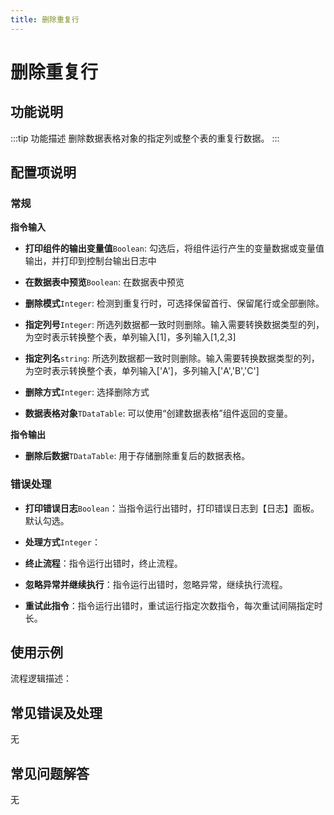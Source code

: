 ```yaml
---
title: 删除重复行
---
```


# 删除重复行

## 功能说明

:::tip 功能描述
删除数据表格对象的指定列或整个表的重复行数据。
:::

## 配置项说明

### 常规

**指令输入**

- **打印组件的输出变量值**`Boolean`: 勾选后，将组件运行产生的变量数据或变量值输出，并打印到控制台输出日志中

- **在数据表中预览**`Boolean`: 在数据表中预览

- **删除模式**`Integer`: 检测到重复行时，可选择保留首行、保留尾行或全部删除。

- **指定列号**`Integer`: 所选列数据都一致时则删除。输入需要转换数据类型的列，为空时表示转换整个表，单列输入[1]，多列输入[1,2,3]

- **指定列名**`string`: 所选列数据都一致时则删除。输入需要转换数据类型的列，为空时表示转换整个表，单列输入['A']，多列输入['A','B','C']

- **删除方式**`Integer`: 选择删除方式

- **数据表格对象**`TDataTable`: 可以使用“创建数据表格”组件返回的变量。


**指令输出**

- **删除后数据**`TDataTable`: 用于存储删除重复后的数据表格。

### 错误处理

- **打印错误日志**`Boolean`：当指令运行出错时，打印错误日志到【日志】面板。默认勾选。

- **处理方式**`Integer`：

 - **终止流程**：指令运行出错时，终止流程。

 - **忽略异常并继续执行**：指令运行出错时，忽略异常，继续执行流程。

 - **重试此指令**：指令运行出错时，重试运行指定次数指令，每次重试间隔指定时长。

## 使用示例

流程逻辑描述：

## 常见错误及处理

无

## 常见问题解答

无

